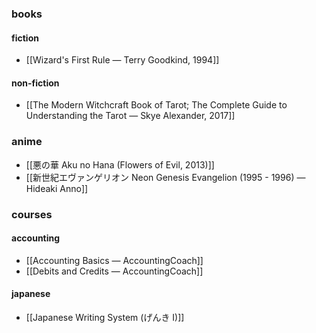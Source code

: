 ### books
#### fiction
- [[Wizard's First Rule — Terry Goodkind, 1994]]
#### non-fiction
- [[The Modern Witchcraft Book of Tarot; The Complete Guide to Understanding the Tarot — Skye Alexander, 2017]]

### anime
- [[悪の華 Aku no Hana (Flowers of Evil, 2013)]] 
- [[新世紀エヴァンゲリオン Neon Genesis Evangelion (1995 - 1996) — Hideaki Anno]]
### courses
#### accounting
- [[Accounting Basics — AccountingCoach]]
- [[Debits and Credits — AccountingCoach]]
#### japanese
- [[Japanese Writing System (げんき I)]]
